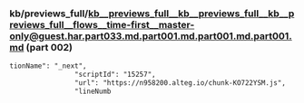 ### kb/previews_full/kb__previews_full__kb__previews_full__kb__previews_full__flows__time-first__master-only@guest.har.part033.md.part001.md.part001.md.part001.md (part 002)

```md
tionName": "_next",
                "scriptId": "15257",
                "url": "https://n958200.alteg.io/chunk-KO722YSM.js",
                "lineNumb
```

```
